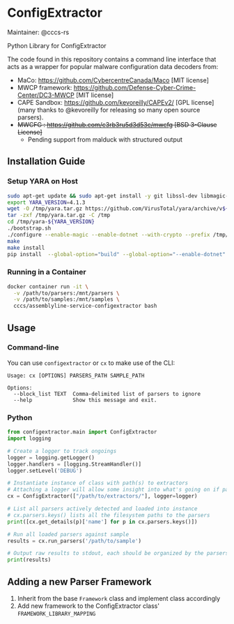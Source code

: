 # ConfigExtractor

Maintainer: @cccs-rs

Python Library for ConfigExtractor

The code found in this repository contains a command line interface that acts as
a wrapper for popular malware configuration data decoders from:

- MaCo: https://github.com/CybercentreCanada/Maco [MIT license]
- MWCP framework: https://github.com/Defense-Cyber-Crime-Center/DC3-MWCP [MIT license]
- CAPE Sandbox: https://github.com/kevoreilly/CAPEv2/ [GPL license] (many thanks to @kevoreilly for releasing so many open source parsers).
- ~~MWCFG : https://github.com/c3rb3ru5d3d53c/mwcfg [BSD 3-Clause License]~~
    - Pending support from malduck with structured output

## Installation Guide

### Setup YARA on Host

```bash
sudo apt-get update && sudo apt-get install -y git libssl-dev libmagic-dev automake libtool make gcc wget libjansson-dev pkg-config
export YARA_VERSION=4.1.3
wget -O /tmp/yara.tar.gz https://github.com/VirusTotal/yara/archive/v${YARA_VERSION}.tar.gz
tar -zxf /tmp/yara.tar.gz -C /tmp
cd /tmp/yara-${YARA_VERSION}
./bootstrap.sh
./configure --enable-magic --enable-dotnet --with-crypto --prefix /tmp/yara_install
make
make install
pip install  --global-option="build" --global-option="--enable-dotnet" --global-option="--enable-magic" yara-python==$YARA_VERSION
```

### Running in a Container

```bash
docker container run -it \
  -v /path/to/parsers:/mnt/parsers \
  -v /path/to/samples:/mnt/samples \
  cccs/assemblyline-service-configextractor bash
```

## Usage

### Command-line

You can use `configextractor` or `cx` to make use of the CLI:

```
Usage: cx [OPTIONS] PARSERS_PATH SAMPLE_PATH

Options:
  --block_list TEXT  Comma-delimited list of parsers to ignore
  --help             Show this message and exit.
```

### Python

```python
from configextractor.main import ConfigExtractor
import logging

# Create a logger to track ongoings
logger = logging.getLogger()
logger.handlers = [logging.StreamHandler()]
logger.setLevel('DEBUG')

# Instantiate instance of class with path(s) to extractors
# Attaching a logger will allow some insight into what's going on if parser detection is the issue
cx = ConfigExtractor(["/path/to/extractors/"], logger=logger)

# List all parsers actively detected and loaded into instance
# cx.parsers.keys() lists all the filesystem paths to the parsers
print([cx.get_details(p)['name'] for p in cx.parsers.keys()])

# Run all loaded parsers against sample
results = cx.run_parsers('/path/to/sample')

# Output raw results to stdout, each should be organized by the parsers that generated an output
print(results)
```

## Adding a new Parser Framework

1. Inherit from the base `Framework` class and implement class accordingly
2. Add new framework to the ConfigExtractor class' `FRAMEWORK_LIBRARY_MAPPING`
